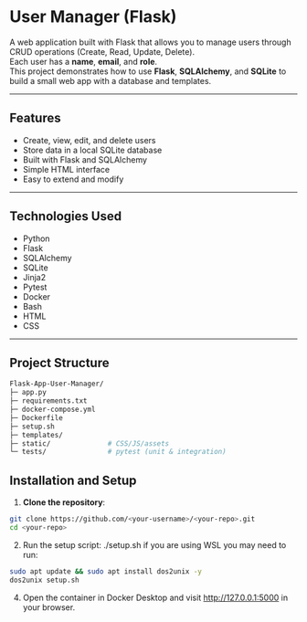 ﻿# User Manager (Flask)

A web application built with Flask that allows you to manage users through CRUD operations (Create, Read, Update, Delete).  
Each user has a **name**, **email**, and **role**.  
This project demonstrates how to use **Flask**, **SQLAlchemy**, and **SQLite** to build a small web app with a database and templates.

---

## Features

- Create, view, edit, and delete users  
- Store data in a local SQLite database  
- Built with Flask and SQLAlchemy  
- Simple HTML interface  
- Easy to extend and modify  

---

## Technologies Used

- Python
- Flask
- SQLAlchemy  
- SQLite  
- Jinja2
- Pytest
- Docker
- Bash
- HTML
- CSS

---

## Project Structure

```bash
Flask-App-User-Manager/
├─ app.py
├─ requirements.txt
├─ docker-compose.yml
├─ Dockerfile
├─ setup.sh
├─ templates/          
├─ static/              # CSS/JS/assets
└─ tests/               # pytest (unit & integration)
```



## Installation and Setup

1. **Clone the repository**:

```bash
git clone https://github.com/<your-username>/<your-repo>.git
cd <your-repo>
```

2. Run the setup script:
./setup.sh
if you are using WSL you may need to run:

```bash
sudo apt update && sudo apt install dos2unix -y 
dos2unix setup.sh
```

4. Open the container in Docker Desktop and visit http://127.0.0.1:5000
 in your browser.

